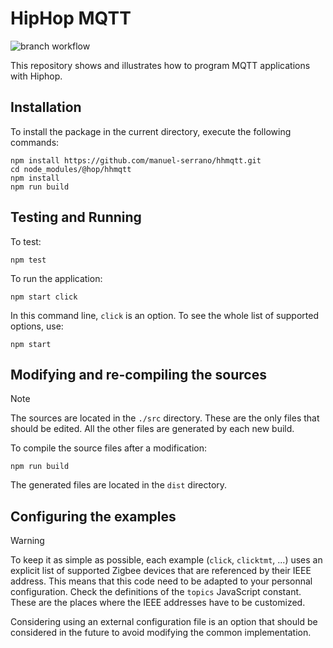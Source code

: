 HipHop MQTT
===========

![branch workflow](https://github.com/manuel-serrano/hhmqtt/actions/workflows/hhmqtt.yml/badge.svg)

This repository shows and illustrates how to program MQTT applications 
with Hiphop.


Installation
------------

To install the package in the current directory, execute the
following commands:

```
npm install https://github.com/manuel-serrano/hhmqtt.git
cd node_modules/@hop/hhmqtt
npm install
npm run build
```

Testing and Running
-------------------

To test:

```
npm test
```

To run the application:

```
npm start click
```

In this command line, `click` is an option. To see the whole list of
supported options, use:

```
npm start
```


Modifying and re-compiling the sources
--------------------------------------

> [!NOTE] 
> The sources are located in the `./src` directory. These are the only
> files that should be edited. All the other files are generated by
> each new build.

To compile the source files after a modification:

```
npm run build
```

The generated files are located in the `dist` directory.


Configuring the examples
------------------------

> [!WARNING]
> To keep it as simple as possible, each example 
> (`click`, `clicktmt`, ...) uses an explicit list of supported Zigbee 
> devices that are referenced by their IEEE address. This means that 
> this code need to be adapted to your personnal configuration. Check 
> the definitions of the `topics` JavaScript constant. These are the 
> places where the IEEE addresses have to be customized. 

Considering using an external configuration file is an option that
should be considered in the future to avoid modifying the common
implementation.
